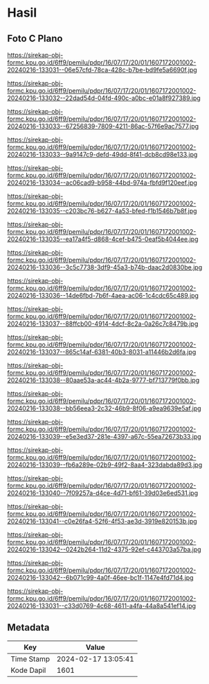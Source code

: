 # Hasil

## Foto C Plano

https://sirekap-obj-formc.kpu.go.id/6ff9/pemilu/pdpr/16/07/17/20/01/1607172001002-20240216-133031--06e57cfd-78ca-428c-b7be-bd9fe5a6690f.jpg

https://sirekap-obj-formc.kpu.go.id/6ff9/pemilu/pdpr/16/07/17/20/01/1607172001002-20240216-133032--22dad54d-04fd-490c-a0bc-e01a8f927389.jpg

https://sirekap-obj-formc.kpu.go.id/6ff9/pemilu/pdpr/16/07/17/20/01/1607172001002-20240216-133033--67256839-7809-4211-86ac-57f6e9ac7577.jpg

https://sirekap-obj-formc.kpu.go.id/6ff9/pemilu/pdpr/16/07/17/20/01/1607172001002-20240216-133033--9a9147c9-defd-49dd-8f41-dcb8cd98e133.jpg

https://sirekap-obj-formc.kpu.go.id/6ff9/pemilu/pdpr/16/07/17/20/01/1607172001002-20240216-133034--ac06cad9-b958-44bd-974a-fbfd9f120eef.jpg

https://sirekap-obj-formc.kpu.go.id/6ff9/pemilu/pdpr/16/07/17/20/01/1607172001002-20240216-133035--c203bc76-b627-4a53-bfed-f1b1546b7b8f.jpg

https://sirekap-obj-formc.kpu.go.id/6ff9/pemilu/pdpr/16/07/17/20/01/1607172001002-20240216-133035--ea17a4f5-d868-4cef-b475-0eaf5b4044ee.jpg

https://sirekap-obj-formc.kpu.go.id/6ff9/pemilu/pdpr/16/07/17/20/01/1607172001002-20240216-133036--3c5c7738-3df9-45a3-b74b-daac2d0830be.jpg

https://sirekap-obj-formc.kpu.go.id/6ff9/pemilu/pdpr/16/07/17/20/01/1607172001002-20240216-133036--14de6fbd-7b6f-4aea-ac06-1c4cdc65c489.jpg

https://sirekap-obj-formc.kpu.go.id/6ff9/pemilu/pdpr/16/07/17/20/01/1607172001002-20240216-133037--88ffcb00-4914-4dcf-8c2a-0a26c7c8479b.jpg

https://sirekap-obj-formc.kpu.go.id/6ff9/pemilu/pdpr/16/07/17/20/01/1607172001002-20240216-133037--865c14af-6381-40b3-8031-a11446b2d6fa.jpg

https://sirekap-obj-formc.kpu.go.id/6ff9/pemilu/pdpr/16/07/17/20/01/1607172001002-20240216-133038--80aae53a-ac44-4b2a-9777-bf713779f0bb.jpg

https://sirekap-obj-formc.kpu.go.id/6ff9/pemilu/pdpr/16/07/17/20/01/1607172001002-20240216-133038--bb56eea3-2c32-46b9-8f06-a9ea9639e5af.jpg

https://sirekap-obj-formc.kpu.go.id/6ff9/pemilu/pdpr/16/07/17/20/01/1607172001002-20240216-133039--e5e3ed37-281e-4397-a67c-55ea72673b33.jpg

https://sirekap-obj-formc.kpu.go.id/6ff9/pemilu/pdpr/16/07/17/20/01/1607172001002-20240216-133039--fb6a289e-02b9-49f2-8aa4-323dabda89d3.jpg

https://sirekap-obj-formc.kpu.go.id/6ff9/pemilu/pdpr/16/07/17/20/01/1607172001002-20240216-133040--7f09257a-d4ce-4d71-bf61-39d03e6ed531.jpg

https://sirekap-obj-formc.kpu.go.id/6ff9/pemilu/pdpr/16/07/17/20/01/1607172001002-20240216-133041--c0e26fa4-52f6-4f53-ae3d-3919e820153b.jpg

https://sirekap-obj-formc.kpu.go.id/6ff9/pemilu/pdpr/16/07/17/20/01/1607172001002-20240216-133042--0242b264-11d2-4375-92ef-c443703a57ba.jpg

https://sirekap-obj-formc.kpu.go.id/6ff9/pemilu/pdpr/16/07/17/20/01/1607172001002-20240216-133042--6b071c99-4a0f-46ee-bc1f-1147e4fd71d4.jpg

https://sirekap-obj-formc.kpu.go.id/6ff9/pemilu/pdpr/16/07/17/20/01/1607172001002-20240216-133031--c33d0769-4c68-4611-a4fa-44a8a541ef14.jpg


## Metadata

| Key        | Value               |
| ---------- | ------------------- |
| Time Stamp | 2024-02-17 13:05:41 |
| Kode Dapil | 1601                |



